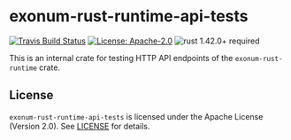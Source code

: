 # exonum-rust-runtime-api-tests

[![Travis Build Status](https://img.shields.io/travis/exonum/exonum/master.svg?label=Linux%20Build)](https://travis-ci.com/exonum/exonum)
[![License: Apache-2.0](https://img.shields.io/github/license/exonum/exonum.svg)](https://github.com/exonum/exonum/blob/master/LICENSE)
![rust 1.42.0+ required](https://img.shields.io/badge/rust-1.42.0+-blue.svg?label=Required%20Rust)

This is an internal crate for testing HTTP API endpoints of the
`exonum-rust-runtime` crate.

## License

`exonum-rust-runtime-api-tests` is licensed under the Apache License (Version 2.0).
See [LICENSE](LICENSE) for details.
